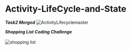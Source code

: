 # Activity-LifeCycle-and-State

***Task2 Merged***
![ActivityLifecyclemaster](https://user-images.githubusercontent.com/47735067/111628880-ccb5ef00-8818-11eb-9cbd-486328ee73e8.gif)

***Shopping List Coding Challenge***
<br>
<br>
![shopping list](https://user-images.githubusercontent.com/47735067/111629728-b65c6300-8819-11eb-9525-5d8f3f1135bf.gif)
